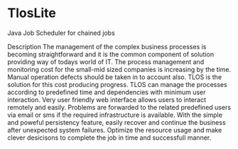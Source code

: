 TlosLite
========

Java Job Scheduler for chained jobs

Description
The management of the complex business processes is becoming straightforward and it is the common component of solution providing way of todays world of IT.
The process management and monitoring cost for the small-mid sized companies is increasing by the time. Manual operation defects should be taken in to account also.
TLOS is the solution for this cost producing progress. TLOS can manage the processes according to predefined time and dependencies with minimum user interaction.
Very user friendly web interface allows users to interact remotely and easily. Problems are forwarded to the related predefined users via email or sms if the required infrastructure is available.
With the simple and poweful persistency feature, easily recover and continue the business after unexpected system failures.
Optimize the resource usage and make clever desicisons to complete the job in time and successfull manner.


